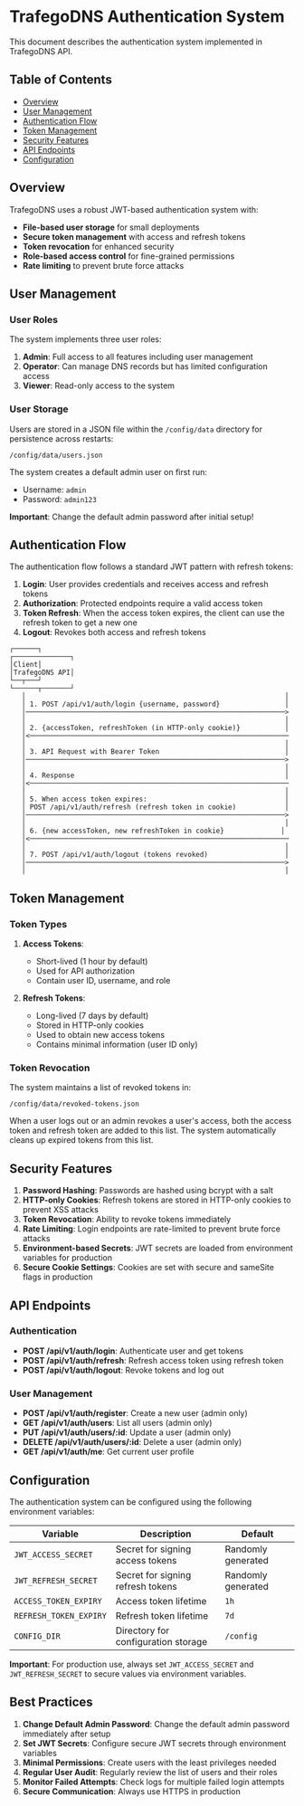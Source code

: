 # TrafegoDNS Authentication System

This document describes the authentication system implemented in TrafegoDNS API.

## Table of Contents

- [Overview](#overview)
- [User Management](#user-management)
- [Authentication Flow](#authentication-flow)
- [Token Management](#token-management)
- [Security Features](#security-features)
- [API Endpoints](#api-endpoints)
- [Configuration](#configuration)

## Overview

TrafegoDNS uses a robust JWT-based authentication system with:

- **File-based user storage** for small deployments
- **Secure token management** with access and refresh tokens
- **Token revocation** for enhanced security
- **Role-based access control** for fine-grained permissions
- **Rate limiting** to prevent brute force attacks

## User Management

### User Roles

The system implements three user roles:

1. **Admin**: Full access to all features including user management
2. **Operator**: Can manage DNS records but has limited configuration access
3. **Viewer**: Read-only access to the system

### User Storage

Users are stored in a JSON file within the `/config/data` directory for persistence across restarts:

```
/config/data/users.json
```

The system creates a default admin user on first run:
- Username: `admin`
- Password: `admin123`

**Important**: Change the default admin password after initial setup!

## Authentication Flow

The authentication flow follows a standard JWT pattern with refresh tokens:

1. **Login**: User provides credentials and receives access and refresh tokens
2. **Authorization**: Protected endpoints require a valid access token
3. **Token Refresh**: When the access token expires, the client can use the refresh token to get a new one
4. **Logout**: Revokes both access and refresh tokens

```
┌──────┐                                                     ┌──────────────┐
│Client│                                                     │TrafegoDNS API│
└──┬───┘                                                     └──────┬───────┘
   │                                                                │
   │ 1. POST /api/v1/auth/login {username, password}                │
   │────────────────────────────────────────────────────────────────>
   │                                                                │
   │ 2. {accessToken, refreshToken (in HTTP-only cookie)}           │
   │<────────────────────────────────────────────────────────────────
   │                                                                │
   │ 3. API Request with Bearer Token                               │
   │────────────────────────────────────────────────────────────────>
   │                                                                │
   │ 4. Response                                                    │
   │<────────────────────────────────────────────────────────────────
   │                                                                │
   │ 5. When access token expires:                                  │
   │ POST /api/v1/auth/refresh (refresh token in cookie)            │
   │────────────────────────────────────────────────────────────────>
   │                                                                │
   │ 6. {new accessToken, new refreshToken in cookie}              │
   │<────────────────────────────────────────────────────────────────
   │                                                                │
   │ 7. POST /api/v1/auth/logout (tokens revoked)                   │
   │────────────────────────────────────────────────────────────────>
   │                                                                │
```

## Token Management

### Token Types

1. **Access Tokens**:
   - Short-lived (1 hour by default)
   - Used for API authorization
   - Contain user ID, username, and role

2. **Refresh Tokens**:
   - Long-lived (7 days by default)
   - Stored in HTTP-only cookies
   - Used to obtain new access tokens
   - Contains minimal information (user ID only)

### Token Revocation

The system maintains a list of revoked tokens in:

```
/config/data/revoked-tokens.json
```

When a user logs out or an admin revokes a user's access, both the access token and refresh token are added to this list. The system automatically cleans up expired tokens from this list.

## Security Features

1. **Password Hashing**: Passwords are hashed using bcrypt with a salt
2. **HTTP-only Cookies**: Refresh tokens are stored in HTTP-only cookies to prevent XSS attacks
3. **Token Revocation**: Ability to revoke tokens immediately
4. **Rate Limiting**: Login endpoints are rate-limited to prevent brute force attacks
5. **Environment-based Secrets**: JWT secrets are loaded from environment variables for production
6. **Secure Cookie Settings**: Cookies are set with secure and sameSite flags in production

## API Endpoints

### Authentication

- **POST /api/v1/auth/login**: Authenticate user and get tokens
- **POST /api/v1/auth/refresh**: Refresh access token using refresh token
- **POST /api/v1/auth/logout**: Revoke tokens and log out

### User Management

- **POST /api/v1/auth/register**: Create a new user (admin only)
- **GET /api/v1/auth/users**: List all users (admin only)
- **PUT /api/v1/auth/users/:id**: Update a user (admin only)
- **DELETE /api/v1/auth/users/:id**: Delete a user (admin only)
- **GET /api/v1/auth/me**: Get current user profile

## Configuration

The authentication system can be configured using the following environment variables:

| Variable | Description | Default |
|----------|-------------|---------|
| `JWT_ACCESS_SECRET` | Secret for signing access tokens | Randomly generated |
| `JWT_REFRESH_SECRET` | Secret for signing refresh tokens | Randomly generated |
| `ACCESS_TOKEN_EXPIRY` | Access token lifetime | `1h` |
| `REFRESH_TOKEN_EXPIRY` | Refresh token lifetime | `7d` |
| `CONFIG_DIR` | Directory for configuration storage | `/config` |

**Important**: For production use, always set `JWT_ACCESS_SECRET` and `JWT_REFRESH_SECRET` to secure values via environment variables.

## Best Practices

1. **Change Default Admin Password**: Change the default admin password immediately after setup
2. **Set JWT Secrets**: Configure secure JWT secrets through environment variables
3. **Minimal Permissions**: Create users with the least privileges needed
4. **Regular User Audit**: Regularly review the list of users and their roles
5. **Monitor Failed Attempts**: Check logs for multiple failed login attempts
6. **Secure Communication**: Always use HTTPS in production